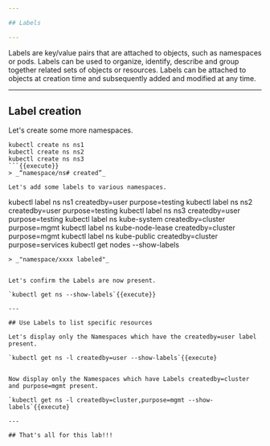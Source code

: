 ```yaml
---

## Labels

---
```


Labels are key/value pairs that are attached to objects, such as namespaces or pods.  Labels can be used to organize, identify, describe and group together related sets of objects or resources.  Labels can be attached to objects at creation time and subsequently added and modified at any time.

---

## Label creation

Let's create some more namespaces.

```
kubectl create ns ns1
kubectl create ns ns2
kubectl create ns ns3
```{{execute}}
> _“namespace/ns# created”_

Let's add some labels to various namespaces.

```
kubectl label ns ns1 createdby=user purpose=testing
kubectl label ns ns2 createdby=user purpose=testing
kubectl label ns ns3 createdby=user purpose=testing
kubectl label ns kube-system createdby=cluster purpose=mgmt
kubectl label ns kube-node-lease createdby=cluster purpose=mgmt
kubectl label ns kube-public createdby=cluster purpose=services
kubectl get nodes --show-labels
```{{execute}}
> _"namespace/xxxx labeled"_


Let's confirm the Labels are now present.

`kubectl get ns --show-labels`{{execute}}

---

## Use Labels to list specific resources

Let's display only the Namespaces which have the createdby=user label present.

`kubectl get ns -l createdby=user --show-labels`{{execute}


Now display only the Namespaces which have Labels createdby=cluster and purpose=mgmt present.

`kubectl get ns -l createdby=cluster,purpose=mgmt --show-labels`{{execute}

---

## That's all for this lab!!!

